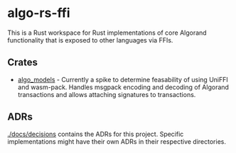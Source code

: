 # algo-rs-ffi

This is a Rust workspace for Rust implementations of core Algorand functionality that is exposed to other languages via FFIs.

## Crates

- [algo_models](./algo_models) - Currently a spike to determine feasability of using UniFFI and wasm-pack. Handles msgpack encoding and decoding of Algorand transactions and allows attaching signatures to transactions.

## ADRs

[./docs/decisions](./docs/decisions) contains the ADRs for this project. Specific implementations might have their own ADRs in their respective directories.
